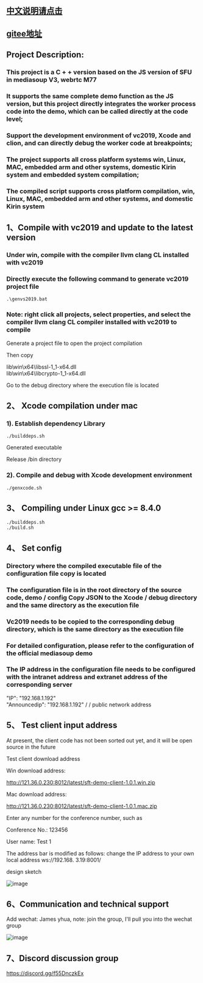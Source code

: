 
## [中文说明请点击](https://github.com/yanhua133/mediasoup-sfu-cpp/blob/main/README.cn.md)
## [gitee地址](https://gitee.com/yanhua133/mediasoup-sfu-cpp)
##  Project Description:

###  This project is a C + + version based on the JS version of SFU in mediasoup V3, webrtc M77

###  It supports the same complete demo function as the JS version, but this project directly integrates the worker process code into the demo, which can be called directly at the code level;

###  Support the development environment of vc2019, Xcode and clion, and can directly debug the worker code at breakpoints;

###  The project supports all cross platform systems win, Linux, MAC, embedded arm and other systems, domestic Kirin system and embedded system compilation;

###  The compiled script supports cross platform compilation, win, Linux, MAC, embedded arm and other systems, and domestic Kirin system


##  1、Compile with vc2019 and update to the latest version

###  Under win, compile with the compiler llvm clang CL installed with vc2019

###  Directly execute the following command to generate vc2019 project file


```
.\genvs2019.bat
```
###  Note: right click all projects, select properties, and select the compiler llvm clang CL compiler installed with vc2019 to compile


Generate a project file to open the project compilation

Then copy   

lib\win\x64\libssl-1_1-x64.dll  
lib\win\x64\libcrypto-1_1-x64.dll

Go to the debug directory where the execution file is located



##  2、 Xcode compilation under mac


###  1). Establish dependency Library

```
./builddeps.sh
```
Generated executable

Release /bin directory

###  2). Compile and debug with Xcode development environment

```
./genxcode.sh
```

##  3、 Compiling under Linux gcc >= 8.4.0

```
./builddeps.sh
./build.sh
```


##  4、 Set config

###  Directory where the compiled executable file of the configuration file copy is located

###  The configuration file is in the root directory of the source code, demo / config Copy JSON to the Xcode / debug directory and the same directory as the execution file

###  Vc2019 needs to be copied to the corresponding debug directory, which is the same directory as the execution file

###  For detailed configuration, please refer to the configuration of the official mediasoup demo

###  The IP address in the configuration file needs to be configured with the intranet address and extranet address of the corresponding server

"IP": "192.168.1.192"  
"Announcedip": "192.168.1.192" / / public network address



##  5、 Test client input address

At present, the client code has not been sorted out yet, and it will be open source in the future

Test client download address

Win download address:

http://121.36.0.230:8012/latest/sft-demo-client-1.0.1.win.zip

Mac download address:

http://121.36.0.230:8012/latest/sft-demo-client-1.0.1.mac.zip

Enter any number for the conference number, such as

Conference No.: 123456

User name: Test 1

The address bar is modified as follows: change the IP address to your own local address
ws://192.168. 3.19:8001/

design sketch

![image]( https://raw.githubusercontent.com/yanhua133/mediasoup-sfu-cpp/main/demo.jpg )


##  6、Communication and technical support

Add wechat: James yhua, note: join the group, I'll pull you into the wechat group

![image](https://github.com/yanhua133/mediasoup-sfu-cpp/blob/main/zuozhe.jpeg?raw=true)

## 7、Discord discussion group

<https://discord.gg/f55DnczkEx>